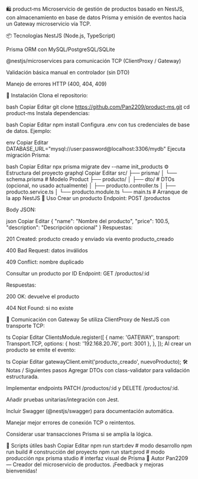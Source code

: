 🛍️ product‑ms
Microservicio de gestión de productos basado en NestJS, con almacenamiento en base de datos Prisma y emisión de eventos hacia un Gateway microservicio vía TCP.

📦 Tecnologías
NestJS (Node.js, TypeScript)

Prisma ORM con MySQL/PostgreSQL/SQLite

@nestjs/microservices para comunicación TCP (ClientProxy / Gateway)

Validación básica manual en controlador (sin DTO)

Manejo de errores HTTP (400, 404, 409)

🚀 Instalación
Clona el repositorio:

bash
Copiar
Editar
git clone https://github.com/Pan2209/product-ms.git
cd product-ms
Instala dependencias:

bash
Copiar
Editar
npm install
Configura .env con tus credenciales de base de datos. Ejemplo:

env
Copiar
Editar
DATABASE_URL="mysql://user:password@localhost:3306/mydb"
Ejecuta migración Prisma:

bash
Copiar
Editar
npx prisma migrate dev --name init_products
⚙️ Estructura del proyecto
graphql
Copiar
Editar
src/
├── prisma/
│   └── schema.prisma       # Modelo Product
├── producto/
│   ├── dto/                # DTOs (opcional, no usado actualmente)
│   ├── producto.controller.ts
│   ├── producto.service.ts
│   └── producto.module.ts
└── main.ts                 # Arranque de la app NestJS
📌 Uso
Crear un producto
Endpoint: POST /productos

Body JSON:

json
Copiar
Editar
{
  "name": "Nombre del producto",
  "price": 100.5,
  "description": "Descripción opcional"
}
Respuestas:

201 Created: producto creado y enviado vía evento producto_creado

400 Bad Request: datos inválidos

409 Conflict: nombre duplicado

Consultar un producto por ID
Endpoint: GET /productos/:id

Respuestas:

200 OK: devuelve el producto

404 Not Found: si no existe

🧩 Comunicación con Gateway
Se utiliza ClientProxy de NestJS con transporte TCP:

ts
Copiar
Editar
ClientsModule.register([
  {
    name: 'GATEWAY',
    transport: Transport.TCP,
    options: { host: '192.168.20.76', port: 3001 },
  },
]);
Al crear un producto se emite el evento:

ts
Copiar
Editar
gatewayClient.emit('producto_creado', nuevoProducto);
🛠️ Notas / Siguientes pasos
Agregar DTOs con class-validator para validación estructurada.

Implementar endpoints PATCH /productos/:id y DELETE /productos/:id.

Añadir pruebas unitarias/integración con Jest.

Incluir Swagger (@nestjs/swagger) para documentación automática.

Manejar mejor errores de conexión TCP o reintentos.

Considerar usar transacciones Prisma si se amplía la lógica.

📝 Scripts útiles
bash
Copiar
Editar
npm run start:dev      # modo desarrollo
npm run build          # construcción del proyecto
npm run start:prod     # modo producción
npx prisma studio      # interfaz visual de Prisma
👤 Autor
Pan2209 — Creador del microservicio de productos. ¡Feedback y mejoras bienvenidas!